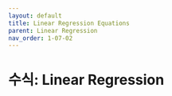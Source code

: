 ```yaml
---
layout: default
title: Linear Regression Equations
parent: Linear Regression
nav_order: 1-07-02
---
```


# 수식: Linear Regression

